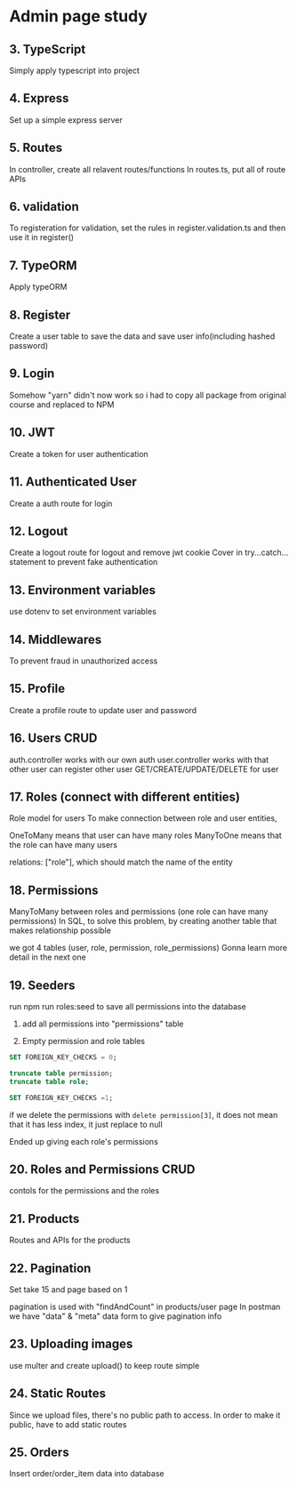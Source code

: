 # Admin page study

## 3. TypeScript

Simply apply typescript into project

## 4. Express

Set up a simple express server

## 5. Routes

In controller, create all relavent routes/functions
In routes.ts, put all of route APIs

## 6. validation

To registeration for validation, set the rules in register.validation.ts
and then use it in register()

## 7. TypeORM

Apply typeORM

## 8. Register

Create a user table to save the data and save user info(including hashed password)

## 9. Login

Somehow "yarn" didn't now work so i had to copy all package from original course and replaced to NPM

## 10. JWT

Create a token for user authentication

## 11. Authenticated User

Create a auth route for login

## 12. Logout

Create a logout route for logout and remove jwt cookie
Cover in try...catch... statement to prevent fake authentication

## 13. Environment variables

use dotenv to set environment variables

## 14. Middlewares

To prevent fraud in unauthorized access

## 15. Profile

Create a profile route to update user and password

## 16. Users CRUD

auth.controller works with our own auth
user.controller works with that other user can register other user
GET/CREATE/UPDATE/DELETE for user

## 17. Roles (connect with different entities)

Role model for users
To make connection between role and user entities,

OneToMany means that user can have many roles
ManyToOne means that the role can have many users

relations: ["role"], which should match the name of the entity

## 18. Permissions

ManyToMany between roles and permissions (one role can have many permissions)
In SQL, to solve this problem, by creating another table that makes relationship possible

we got 4 tables (user, role, permission, role_permissions)
Gonna learn more detail in the next one

## 19. Seeders

run npm run roles:seed to save all permissions into the database

1. add all permissions into "permissions" table

2. Empty permission and role tables

```sql
SET FOREIGN_KEY_CHECKS = 0;

truncate table permission;
truncate table role;

SET FOREIGN_KEY_CHECKS =1;
```

if we delete the permissions with `delete permission[3]`, it does not mean that it has less index, it just replace to null

Ended up giving each role's permissions

## 20. Roles and Permissions CRUD
contols for the permissions and the roles 

## 21. Products 
Routes and APIs for the products

## 22. Pagination
Set take 15 and page based on 1

pagination is used with "findAndCount" in products/user page
In postman we have "data" & "meta" data form to give pagination info

## 23. Uploading images
use multer and create upload() to keep route simple

## 24. Static Routes
Since we upload files, there's no public path to access.
In order to make it public, have to add static routes 

## 25. Orders
Insert order/order_item data into database
